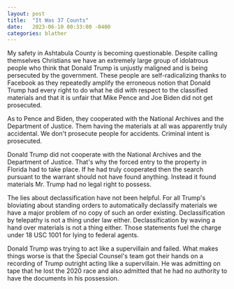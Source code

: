 ```yaml
---
layout: post
title:  "It Was 37 Counts"
date:   2023-06-10 00:33:00 -0400
categories: blather
---
```

My safety in Ashtabula County is becoming questionable.  Despite calling themselves Christians we have an extremely large group of idolatrous people who think that Donald Trump is unjustly maligned and is being persecuted by the government.  These people are self-radicalizing thanks to Facebook as they repeatedly amplify the erroneous notion that Donald Trump had every right to do what he did with respect to the classified materials and that it is unfair that Mike Pence and Joe Biden did not get prosecuted.

As to Pence and Biden, they cooperated with the National Archives and the Department of Justice.  Them having the materials at all was apparently truly accidental.  We don't prosecute people for accidents.  Criminal intent is prosecuted.

Donald Trump did not cooperate with the National Archives and the Department of Justice.  That's why the forced entry to the property in Florida had to take place.  If he had truly cooperated then the search pursuant to the warrant should not have found anything.  Instead it found materials Mr. Trump had no legal right to possess.

The lies about declassification have not been helpful.  For all Trump's bloviating about standing orders to automatically declassify materials we have a major problem of no copy of such an order existing.  Declassification by telepathy is not a thing under law either.  Declassification by waving a hand over materials is not a thing either.  Those statements fuel the charge under 18 USC 1001 for lying to federal agents.

Donald Trump was trying to act like a supervillain and failed.  What makes things worse is that the Special Counsel's team got their hands on a recording of Trump outright acting like a supervillain.  He was admitting on tape that he lost the 2020 race and also admitted that he had no authority to have the documents in his possession.

